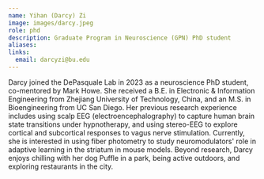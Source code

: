 ```yaml
---
name: Yihan (Darcy) Zi
image: images/darcy.jpeg
role: phd
description: Graduate Program in Neuroscience (GPN) PhD student
aliases:
links:
  email: darcyzi@bu.edu
---
```


Darcy joined the DePasquale Lab in 2023 as a neuroscience PhD student, co-mentored by Mark Howe. She received a B.E. in Electronic & Information Engineering from Zhejiang University of Technology, China, and an M.S. in Bioengineering from UC San Diego. Her previous research experience includes using scalp EEG (electroencephalography) to capture human brain state transitions under hypnotherapy, and using stereo-EEG to explore cortical and subcortical responses to vagus nerve stimulation. Currently, she is interested in using fiber photometry to study neuromodulators' role in adaptive learning in the striatum in mouse models. Beyond research, Darcy enjoys chilling with her dog Puffle in a park, being active outdoors, and exploring restaurants in the city.